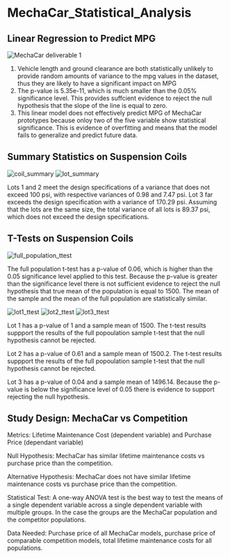 # MechaCar_Statistical_Analysis

## Linear Regression to Predict MPG
![MechaCar deliverable 1](https://user-images.githubusercontent.com/86164867/135530659-c9246042-72c6-4714-8ad7-a6a5bd89304d.PNG)

1. Vehicle length and ground clearance are both statistically unlikely to provide random amounts of variance to the mpg values in the dataset, thus they are likely to have a significant impact on MPG
2. The p-value is 5.35e-11, which is much smaller than the 0.05% significance level. This provides suffcient evidence to reject the null hypothesis that the slope of the line is equal to zero.
3. This linear model does not effectively predict MPG of MechaCar prototypes because onloy two of the five variable show statistical significance. This is evidence of overfitting and means that the model fails to generalize and predict future data.

## Summary Statistics on Suspension  Coils
![coil_summary](https://user-images.githubusercontent.com/86164867/135538934-46cb5e3b-84df-46db-95af-ec47c05ae21c.PNG)
![lot_summary](https://user-images.githubusercontent.com/86164867/135538946-2b9d1091-82cf-472f-affa-82580397627e.PNG)

Lots 1 and 2 meet the design specifications of a variance that does not exceed 100 psi, with respective variances of 0.98 and 7.47 psi. Lot 3 far exceeds the design specification with a variance of 170.29 psi.  Assuming that the lots are the same size, the total variance of all lots is 89.37 psi, which does not exceed the design specifications.

## T-Tests on Suspension Coils
![full_population_ttest](https://user-images.githubusercontent.com/86164867/135669131-4bd1a9b8-5a77-4519-b94c-dc617accf916.PNG)

The full population t-test has a p-value of 0.06, which is higher than the 0.05 significance level applied to this test. Because the p-value is greater than the significance level there is not sufficient evidence to reject the null hypothesis that true mean of the population is equal to 1500.  The mean of the sample and the mean of the full population are statistically similar.

![lot1_ttest](https://user-images.githubusercontent.com/86164867/135674645-1ee3cb9d-e732-4474-9b74-429e35bc2d55.PNG)
![lot2_ttest](https://user-images.githubusercontent.com/86164867/135674649-a2b66029-a0a0-4a10-b6ed-6fd383bddc80.PNG)
![lot3_ttest](https://user-images.githubusercontent.com/86164867/135674651-304d5b99-5e94-423f-8725-fc4bf6aab95b.PNG)

Lot 1 has a p-value of 1 and a sample mean of 1500.  The t-test results suppport the results of the full popoulation sample t-test that the null hypothesis cannot be rejected.

Lot 2 has a p-value of 0.61 and a sample mean of 1500.2. The t-test results suppport the results of the full popoulation sample t-test that the null hypothesis cannot be rejected.

Lot 3 has a p-value of 0.04 and a sample mean of 1496.14. Because the p-value is below the significance level of 0.05 there is evidence to support rejecting the null hypothesis.

## Study Design: MechaCar vs Competition
Metrics: Lifetime Maintenance Cost (dependent variable) and Purchase Price (dependant variable)

Null Hypothesis: MechaCar has similar lifetime maintenance costs vs purchase price than the competition.

Alternative Hypothesis: MechaCar does not have similar lifetime maintenance costs vs purchase price than the competition.

Statistical Test: A one-way ANOVA test is the best way to test the means of a single dependent variable across a single dependent variable with multiple groups. In the case the groups are the MechaCar population and the competitor populations. 

Data Needed: Purchase price of all MechaCar models, purchase price of comparable competition models, total lifetime maintenance costs for all populations.
